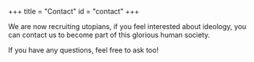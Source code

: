 +++
title = "Contact"
id = "contact"
+++

We are now recruiting utopians, if you feel interested about ideology, you can contact us to become part of this glorious human society. 

If you have any questions, feel free to ask too!
